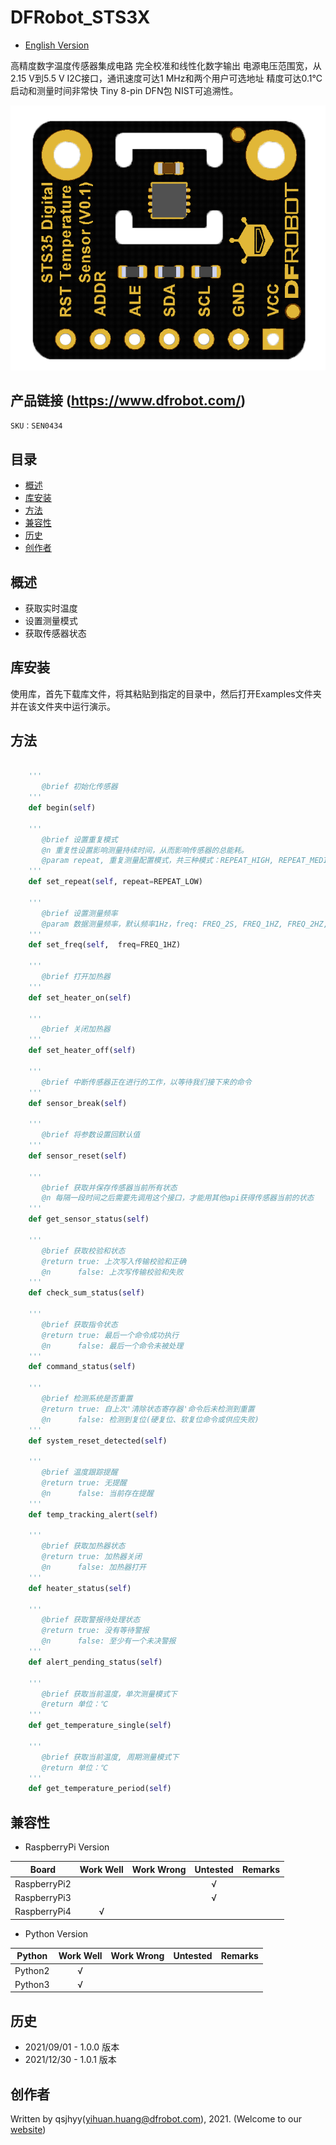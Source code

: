 # DFRobot_STS3X
* [English Version](./README.md)

高精度数字温度传感器集成电路
完全校准和线性化数字输出
电源电压范围宽，从2.15 V到5.5 V
I2C接口，通讯速度可达1
MHz和两个用户可选地址
精度可达0.1°C
启动和测量时间非常快
Tiny 8-pin DFN包
NIST可追溯性。

![正反面svg效果图](../../resources/images/STS35.png)

## 产品链接 (https://www.dfrobot.com/)
    SKU：SEN0434


## 目录

* [概述](#概述)
* [库安装](#库安装)
* [方法](#方法)
* [兼容性](#兼容性)
* [历史](#历史)
* [创作者](#创作者)


## 概述

* 获取实时温度
* 设置测量模式
* 获取传感器状态


## 库安装

使用库，首先下载库文件，将其粘贴到指定的目录中，然后打开Examples文件夹并在该文件夹中运行演示。

## 方法

```python

    '''
       @brief 初始化传感器
    '''
    def begin(self)

    '''
       @brief 设置重复模式
       @n 重复性设置影响测量持续时间，从而影响传感器的总能耗。
       @param repeat, 重复测量配置模式，共三种模式：REPEAT_HIGH, REPEAT_MEDIUM, REPEAT_LOW
    '''
    def set_repeat(self, repeat=REPEAT_LOW)

    '''
       @brief 设置测量频率
       @param 数据测量频率，默认频率1Hz，freq: FREQ_2S, FREQ_1HZ, FREQ_2HZ, FREQ_4HZ, FREQ_10HZ
    '''
    def set_freq(self,  freq=FREQ_1HZ)

    '''
       @brief 打开加热器
    '''
    def set_heater_on(self)

    '''
       @brief 关闭加热器
    '''
    def set_heater_off(self)

    '''
       @brief 中断传感器正在进行的工作，以等待我们接下来的命令
    '''
    def sensor_break(self)

    '''
       @brief 将参数设置回默认值
    '''
    def sensor_reset(self)

    '''
       @brief 获取并保存传感器当前所有状态
       @n 每隔一段时间之后需要先调用这个接口，才能用其他api获得传感器当前的状态
    '''
    def get_sensor_status(self)

    '''
       @brief 获取校验和状态
       @return true: 上次写入传输校验和正确
       @n      false: 上次写传输校验和失败
    '''
    def check_sum_status(self)

    '''
       @brief 获取指令状态
       @return true: 最后一个命令成功执行
       @n      false: 最后一个命令未被处理
    '''
    def command_status(self)

    '''
       @brief 检测系统是否重置
       @return true: 自上次'清除状态寄存器'命令后未检测到重置
       @n      false: 检测到复位(硬复位、软复位命令或供应失败)
    '''
    def system_reset_detected(self)

    '''
       @brief 温度跟踪提醒
       @return true: 无提醒
       @n      false: 当前存在提醒
    '''
    def temp_tracking_alert(self)

    '''
       @brief 获取加热器状态
       @return true: 加热器关闭
       @n      false: 加热器打开
    '''
    def heater_status(self)

    '''
       @brief 获取警报待处理状态
       @return true: 没有等待警报
       @n      false: 至少有一个未决警报
    '''
    def alert_pending_status(self)

    '''
       @brief 获取当前温度，单次测量模式下
       @return 单位：℃
    '''
    def get_temperature_single(self)

    '''
       @brief 获取当前温度, 周期测量模式下
       @return 单位：℃
    '''
    def get_temperature_period(self)

```


## 兼容性

* RaspberryPi Version

| Board        | Work Well | Work Wrong | Untested | Remarks |
| ------------ | :-------: | :--------: | :------: | ------- |
| RaspberryPi2 |           |            |    √     |         |
| RaspberryPi3 |           |            |    √     |         |
| RaspberryPi4 |     √     |            |          |         |

* Python Version

| Python  | Work Well | Work Wrong | Untested | Remarks |
| ------- | :-------: | :--------: | :------: | ------- |
| Python2 |     √     |            |          |         |
| Python3 |     √     |            |          |         |


## 历史

- 2021/09/01 - 1.0.0 版本
- 2021/12/30 - 1.0.1 版本


## 创作者

Written by qsjhyy(yihuan.huang@dfrobot.com), 2021. (Welcome to our [website](https://www.dfrobot.com/))
